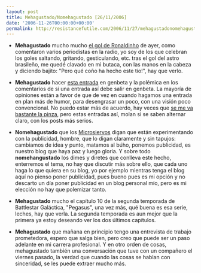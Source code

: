 ```yaml
---
layout: post
title: Mehagustado/Nomehagustado [26/11/2006]
date: '2006-11-26T00:00:00+00:00'
permalink: http://resistancefutile.com/2006/11/27/mehagustadonomehagustado-26112006/
---
```

- <span style="font-weight:bold;">Mehagustado</span> mucho mucho <a href="http://www.desdelatribuna.com/2006/11/26/cuando-crees-que-has-visto-todo/">el gol de Ronaldinho</a> de ayer, como comentaron varios periodistas en la radio, yo soy de los que celebran los goles saltando, gritando, gesticulando, etc. tras el gol del astro brasileño, me quedé clavado en mi butaca, con las manos en la cabeza y diciendo bajito: "Pero qué coño ha hecho este tío!", hay que verlo.

- <span style="font-weight:bold;">Mehagustado</span> hacer <a href="http://www.genbeta.com/2006/11/26-limpia-tu-historial-de-descargas-de-vez-en-cuando">esta entrada</a> en genbeta y la polémica en los comentarios de si una entrada así debe salir en genbeta. La mayoría de opiniones están a favor de que  de vez en cuando hagamos una entrada en plan más de humor, para desengrasar un poco, con una visión poco convencional. No puedo estar más de acuerdo, hay veces que <a href="http://www.applesfera.com/2006/11/16-encuentros-en-la-3-fase-con-el-ipod-shuffle-2g">se me va bastante la pinza</a>, pero estas entradas así, molan si se saben alternar claro, con los posts más serios.

- <span style="font-weight:bold;">Nomehagustado</span> que los <a href="http://www.microsiervos.com/archivo/general/experimentando-con-adsense.html">Microsiervos</a> digan que están experimentando con la publicidad, hombre, que lo digan claramente y sin tapujos: cambiamos de idea y punto, matamos al búho, ponemos publicidad, es nuestro blog que haya paz y luego gloria. Y sobre todo <span style="font-weight:bold;">nomehangustado</span> los dimes y diretes que conlleva este hecho, enterremos el tema, no hay que discutir más sobre ello, que cada uno haga lo que quiera en su blog, yo por ejemplo mientras tenga el blog aquí no pienso poner publicidad, pues bueno pues es mi opción y no descarto un día poner publicidad en un blog personal mío, pero es mi elección no hay que polemizar tanto.

- <span style="font-weight:bold;">Mehagustado</span> mucho el capítulo 10 de la segunda temporada de Battlestar Galáctica, "Pegasus", una vez más, qué buena es esa serie, leches, hay que verla. La segunda temporada es aun mejor que la primera ya estoy deseando ver los dos últimos capítulos.

- <span style="font-weight:bold;">Mehagustado</span> que mañana en principio tengo una entrevista de trabajo prometedora, espero que salga bien, pero creo que puede ser un paso adelante en mi carrera profesional. Y en otro orden de cosas, mehagustado también una conversación que tuve con un compañero el viernes pasado, la verdad que cuando las cosas se hablan con sinceridad, se les puede extraer mucho más.
